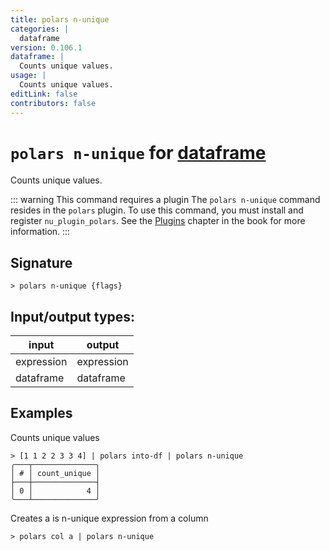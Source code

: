 ```yaml
---
title: polars n-unique
categories: |
  dataframe
version: 0.106.1
dataframe: |
  Counts unique values.
usage: |
  Counts unique values.
editLink: false
contributors: false
---
```

<!-- This file is automatically generated. Please edit the command in https://github.com/nushell/nushell instead. -->

# `polars n-unique` for [dataframe](/commands/categories/dataframe.md)

<div class='command-title'>Counts unique values.</div>

::: warning This command requires a plugin
The `polars n-unique` command resides in the `polars` plugin.
To use this command, you must install and register `nu_plugin_polars`.
See the [Plugins](/book/plugins.html) chapter in the book for more information.
:::


## Signature

```> polars n-unique {flags} ```


## Input/output types:

| input      | output     |
| ---------- | ---------- |
| expression | expression |
| dataframe  | dataframe  |
## Examples

Counts unique values
```nu
> [1 1 2 2 3 3 4] | polars into-df | polars n-unique
╭───┬──────────────╮
│ # │ count_unique │
├───┼──────────────┤
│ 0 │            4 │
╰───┴──────────────╯

```

Creates a is n-unique expression from a column
```nu
> polars col a | polars n-unique

```

